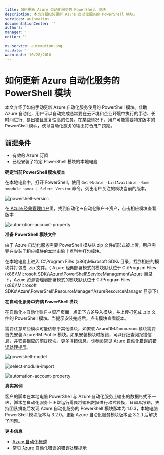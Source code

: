 ```yaml
---
title: 如何更新 Azure 自动化服务的 PowerShell 模块
description: 本页介绍如何更新 Azure 自动化服务的 PowerShell 模块。
services: automation
documentationCenter: ''
authors: ''
manager: ''
editor: ''

ms.service: automation-aog
ms.date: ''
wacn.date: 10/28/2016
---
```


# 如何更新 Azure 自动化服务的 PowerShell 模块 #

本文介绍了如何手动更新 Azure 自动化服务使用的 PowerShell 模块。借助 Azure 自动化，用户可以自动完成通常要在云环境和企业环境中执行的手动、长时间进行、易出错且重复性高的任务。在某些情况下，用户可能需要特定版本的 PowerShell 模块，使得自动化服务的输出符合用户预期。

## 前提条件 ##

- 有效的 Azure 订阅
- 已经安装了特定 PowerShell 模块的本地电脑

**确定当前 PowerShell 模块版本**

在本地电脑中，打开 PowerShell，使用 `Get-Module -ListAvailable -Name <module name> | Select Version` 命令，列出用户关注的模块当前的版本。

![powershell-version](./media/aog-automation-powershell-module-update/powershell-version.png "powershell-version")

在[ Azure 经典管理门户](https://manage.windowsazure.cn/)里，找到自动化->自动化账户->资产，点击相应模块查看版本

![automation-account-property](./media/aog-automation-powershell-module-update/automation-account-property.png "automation-account-property")

**准备 PowerShell 模块文件**

由于 Azure 自动化服务需要 PowerShell 模块以 zip 文件的形式被上传，用户需要在安装了相应模块的本地电脑上找到并打包模块。

在本地电脑上进入 C:\Program Files (x86)\Microsoft SDKs 目录，找到相应的模块并打包成 .zip 文件。（ Azure 经典部署模式的模块默认位于 C:\Program Files (x86)\Microsoft SDKs\Azure\PowerShell\ServiceManagement\Azure 目录下，Azure 资源管理器部署模式的模块默认位于 C:\Program Files (x86)\Microsoft SDKs\Azure\PowerShell\ResourceManager\AzureResourceManager 目录下）

**在自动化服务中安装 PowerShell 模块**

在自动化->自动化账户->资产页面，点击下方的导入模块，并上传打包成 .zip 文件的 PowerShell 模块。当提示安装完成后，点击模块查看版本。

需要注意某些模块可能依赖于其他模块，如安装 AzureRM.Resources 模块需要首先安装 AzureRM.Profile 模块。如果安装模块时报错，可以仔细查阅报错信息，并安装相应的前提模块。更多排错信息，请参阅[常见 Azure 自动化错误的错误处理提示](./automation/automation-troubleshooting-automation-errors.md)。

![powershell-model](./media/aog-automation-powershell-module-update/powershell-model.png "powershell-model")

![select-module-import](./media/aog-automation-powershell-module-update/select-module-import.png "select-module-import")

![automation-account-property](./media/aog-automation-powershell-module-update/automation-account-property.png "automation-account-property")

**真实案例**

客户的脚本在本地电脑 PowerShell 与 Azure 自动化服务上输出的数据格式不一致，脚本在自动化服务上正常运行需要将输出数据进行格式转换，且容易报错。支持团队排查后发现 Azure 自动化服务的 PowerShell 模块版本为 1.0.3，本地电脑 PowerShell 模块版本为 3.2.0。更新 Azure 自动化服务模块版本至 3.2.0 后解决了问题。

**更多信息**

- [Azure 自动化概述](./automation/automation-intro.md)
- [常见 Azure 自动化错误的错误处理提示](./automation/automation-troubleshooting-automation-errors.md)